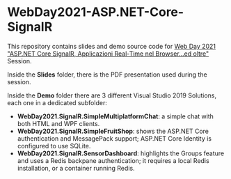 # WebDay2021-ASP.NET-Core-SignalR

This repository contains slides and demo source code for [Web Day 2021](https://www.ugidotnet.org/e/1938/Web-Day-2021) ["ASP.NET Core SignalR, Applicazioni Real-Time nel Browser...ed oltre"](https://www.ugidotnet.org/e/sessione/2173/ASP-NET-Core-SignalR-Applicazioni-Real-Time-nel-Browser--ed-oltre) Session.

Inside the **Slides** folder, there is the PDF presentation used during the session.

Inside the **Demo** folder there are 3 different Visual Studio 2019 Solutions, each one in a dedicated subfolder:
 - **WebDay2021.SignalR.SimpleMultiplatformChat**: a simple chat with both HTML and WPF clients.
 - **WebDay2021.SignalR.SimpleFruitShop**: shows the ASP.NET Core authentication and MessagePack support; ASP.NET Core Identity is configured to use SQLite.
 - **WebDay2021.SignalR.SensorDashboard**: highlights the Groups feature and uses a Redis backpane authentication; it requires a local Redis installation, or a container running Redis.
